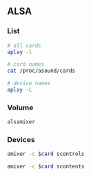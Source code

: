 ## ALSA

### List
```sh
# all cards
aplay -l

# card names
cat /proc/asound/cards

# device names
aplay -L
```

### Volume
```sh
alsamixer
```

### Devices
```sh
amixer -c $card scontrols

amixer -c $card scontents
```
